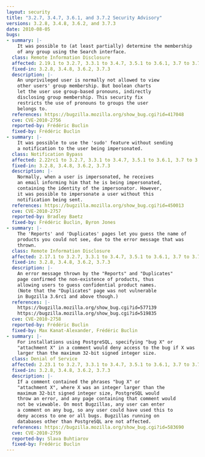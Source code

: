 ```yaml
---
layout: security
title: "3.2.7, 3.4.7, 3.6.1, and 3.7.2 Security Advisory"
versions: 3.2.8, 3.4.8, 3.6.2, and 3.7.3
date: 2010-08-05
bugs:
- summary: |-
    It was possible to (at least partially) determine the membership
    of any group using the Search interface.
  class: Remote Information Disclosure
  affected: 2.19.1 to 3.2.7, 3.3.1 to 3.4.7, 3.5.1 to 3.6.1, 3.7 to 3.7.2
  fixed-in: 3.2.8, 3.4.8, 3.6.2, 3.7.3
  description: |-
    An unprivileged user is normally not allowed to view
    other users' group membership. But boolean charts
    let the user use group-based pronouns, indirectly
    disclosing group membership. This security fix
    restricts the use of pronouns to groups the user
    belongs to.
  references: https://bugzilla.mozilla.org/show_bug.cgi?id=417048
  cve: CVE-2010-2756
  reported-by: Frédéric Buclin
  fixed-by: Frédéric Buclin
- summary: |-
    It was possible to use the 'sudo' feature without sending
    a notification to the user being impersonated.
  class: Notification Bypass
  affected: 2.22rc1 to 3.2.7, 3.3.1 to 3.4.7, 3.5.1 to 3.6.1, 3.7 to 3.7.2
  fixed-in: 3.2.8, 3.4.8, 3.6.2, 3.7.3
  description: |-
    Normally, when a user is impersonated, he receives
    an email informing him that he is being impersonated,
    containing the identity of the impersonator. However,
    it was possible to impersonate a user without this
    notification being sent.
  references: https://bugzilla.mozilla.org/show_bug.cgi?id=450013
  cve: CVE-2010-2757
  reported-by: Bradley Baetz
  fixed-by: Frédéric Buclin, Byron Jones
- summary: |-
    The 'Reports' and 'Duplicates' pages let you guess the name of
    products you could not see, due to the error message that was
    thrown.
  class: Remote Information Disclosure
  affected: 2.17.1 to 3.2.7, 3.3.1 to 3.4.7, 3.5.1 to 3.6.1, 3.7 to 3.7.2
  fixed-in: 3.2.8, 3.4.8, 3.6.2, 3.7.3
  description: |-
    An error message thrown by the "Reports" and "Duplicates"
    page confirmed the non-existence of products, thus
    allowing users to guess confidential product names.
    (Note that the "Duplicates" page was not vulnerable
    in Bugzilla 3.6rc1 and above though.)
  references: |-
    https://bugzilla.mozilla.org/show_bug.cgi?id=577139
    https://bugzilla.mozilla.org/show_bug.cgi?id=519835
  cve: CVE-2010-2758
  reported-by: Frédéric Buclin
  fixed-by: Max Kanat-Alexander, Frédéric Buclin
- summary: |-
    For installations using PostgreSQL, specifying "bug X" or
    "attachment X" in a comment would deny access to the bug if X was
    larger than the maximum 32-bit signed integer size.
  class: Denial of Service
  affected: 2.23.1 to 3.2.7, 3.3.1 to 3.4.7, 3.5.1 to 3.6.1, 3.7 to 3.7.2
  fixed-in: 3.2.8, 3.4.8, 3.6.2, 3.7.3
  description: |-
    If a comment contained the phrases "bug X" or
    "attachment X", where X was an integer larger than the
    maximum 32-bit signed integer size, PostgreSQL would
    throw an error, and any page containing that comment would
    not be viewable. On most Bugzillas, any user can enter
    a comment on any bug, so any user could have used this to
    deny access to one or all bugs. Bugzillas running on
    databases other than PostgreSQL are not affected.
  references: https://bugzilla.mozilla.org/show_bug.cgi?id=583690
  cve: CVE-2010-2759
  reported-by: Slava Buhtiarov
  fixed-by: Frédéric Buclin
---
```

